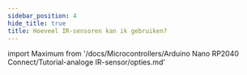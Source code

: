 ```yaml
---
sidebar_position: 4
hide_title: true
title: Hoeveel IR-sensoren kan ik gebruiken?
---
```


import Maximum from '/docs/Microcontrollers/Arduino Nano RP2040 Connect/Tutorial-analoge IR-sensor/opties.md'

<Maximum />